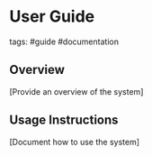 # User Guide

tags: #guide #documentation

## Overview

[Provide an overview of the system]

## Usage Instructions

[Document how to use the system]
